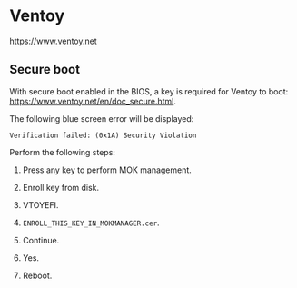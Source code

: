 # Ventoy

<https://www.ventoy.net>

## Secure boot

With secure boot enabled in the BIOS, a key is required for Ventoy to boot: <https://www.ventoy.net/en/doc_secure.html>.

The following blue screen error will be displayed:

```text
Verification failed: (0x1A) Security Violation
```

Perform the following steps:

1. Press any key to perform MOK management.

1. Enroll key from disk.

1. VTOYEFI.

1. `ENROLL_THIS_KEY_IN_MOKMANAGER.cer`.

1. Continue.

1. Yes.

1. Reboot.
